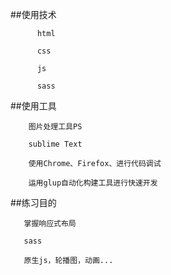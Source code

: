 ##使用技术

          html
          
          css
          
          js
          
          sass
          
##使用工具

        图片处理工具PS
        
        sublime Text
        
        使用Chrome、Firefox、进行代码调试
        
        运用glup自动化构建工具进行快速开发
        

##练习目的


       掌握响应式布局
       
       sass
       
       原生js，轮播图，动画...
      

